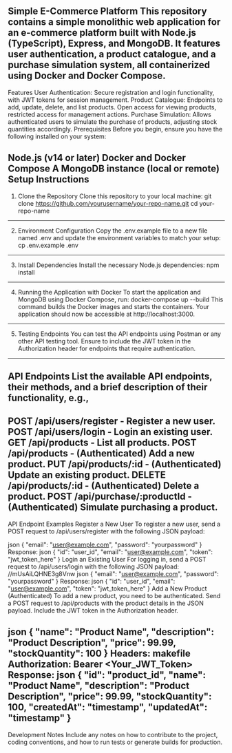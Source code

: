 Simple E-Commerce Platform
This repository contains a simple monolithic web application for an e-commerce platform built with Node.js (TypeScript), Express, and MongoDB. It features user authentication, a product catalogue, and a purchase simulation system, all containerized using Docker and Docker Compose.
--------------------
Features
User Authentication: Secure registration and login functionality, with JWT tokens for session management.
Product Catalogue: Endpoints to add, update, delete, and list products. Open access for viewing products, restricted access for management actions.
Purchase Simulation: Allows authenticated users to simulate the purchase of products, adjusting stock quantities accordingly.
Prerequisites
Before you begin, ensure you have the following installed on your system:

Node.js (v14 or later)
Docker and Docker Compose
A MongoDB instance (local or remote)
Setup Instructions
------------------------------------------------------------------------------------------------------------------------------------------------------
1. Clone the Repository
Clone this repository to your local machine:
git clone https://github.com/yourusername/your-repo-name.git
cd your-repo-name
------------------------------------------------------------------------------------------------------------------------------------------------------
2. Environment Configuration
Copy the .env.example file to a new file named .env and update the environment variables to match your setup:
cp .env.example .env
------------------------------------------------------------------------------------------------------------------------------------------------------
3. Install Dependencies
Install the necessary Node.js dependencies:
npm install
------------------------------------------------------------------------------------------------------------------------------------------------------
4. Running the Application with Docker
To start the application and MongoDB using Docker Compose, run:
docker-compose up --build
This command builds the Docker images and starts the containers. Your application should now be accessible at http://localhost:3000.
------------------------------------------------------------------------------------------------------------------------------------------------------
5. Testing Endpoints
You can test the API endpoints using Postman or any other API testing tool. Ensure to include the JWT token in the Authorization header for endpoints that require authentication.
---------------------------------------------------------------------------
API Endpoints
List the available API endpoints, their methods, and a brief description of their functionality, e.g.,
----------------------------------------------------------
POST /api/users/register - Register a new user.
POST /api/users/login - Login an existing user.
GET /api/products - List all products.
POST /api/products - (Authenticated) Add a new product.
PUT /api/products/:id - (Authenticated) Update an existing product.
DELETE /api/products/:id - (Authenticated) Delete a product.
POST /api/purchase/:productId - (Authenticated) Simulate purchasing a product.
--------------------------------------------------
API Endpoint Examples
Register a New User
To register a new user, send a POST request to /api/users/register with the following JSON payload:

json
{
  "email": "user@example.com",
  "password": "yourpassword"
}
Response:
json
{
  "id": "user_id",
  "email": "user@example.com",
  "token": "jwt_token_here"
}
Login an Existing User
For logging in, send a POST request to /api/users/login with the following JSON payload:
//mUsAiLQHNE3g8Vnw
json
{
  "email": "user@example.com",
  "password": "yourpassword"
}
Response:
json
{
  "id": "user_id",
  "email": "user@example.com",
  "token": "jwt_token_here"
}
Add a New Product (Authenticated)
To add a new product, you need to be authenticated. Send a POST request to /api/products with the product details in the JSON payload. Include the JWT token in the Authorization header.

json
{
  "name": "Product Name",
  "description": "Product Description",
  "price": 99.99,
  "stockQuantity": 100
}
Headers:
makefile
Authorization: Bearer <Your_JWT_Token>
Response:
json
{
  "id": "product_id",
  "name": "Product Name",
  "description": "Product Description",
  "price": 99.99,
  "stockQuantity": 100,
  "createdAt": "timestamp",
  "updatedAt": "timestamp"
}
------------------------------------------------------------------------------------------------------------------------------------------------------
Development Notes
Include any notes on how to contribute to the project, coding conventions, and how to run tests or generate builds for production.
